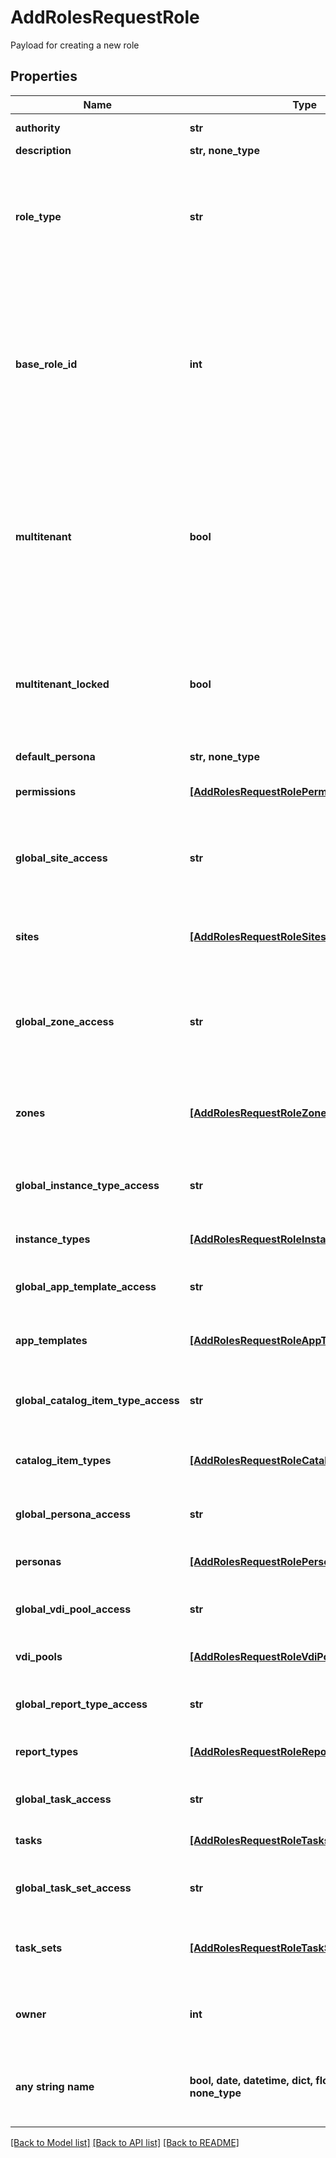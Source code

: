 # AddRolesRequestRole

Payload for creating a new role

## Properties
Name | Type | Description | Notes
------------ | ------------- | ------------- | -------------
**authority** | **str** | Authority (Name) | 
**description** | **str, none_type** | Description | [optional] 
**role_type** | **str** | Role type | [optional]  if omitted the server will use the default value of "user"
**base_role_id** | **int** | Base Role ID. Create the new role with the same permissions and access levels that the specified base role has. If this is not passed, the role is create without any permissions. | [optional] 
**multitenant** | **bool** | Multitenant roles are copied to all tenant accounts and kept in sync until a sub-tenant user modifies their copy of the role. *Only available to master tenant* | [optional]  if omitted the server will use the default value of False
**multitenant_locked** | **bool** | Multitenant Locked, prevents sub-tenant users from modifying their copy of multienant roles. *Only available to master tenant* | [optional]  if omitted the server will use the default value of False
**default_persona** | **str, none_type** |  | [optional] 
**permissions** | [**[AddRolesRequestRolePermissionsInner]**](AddRolesRequestRolePermissionsInner.md) | Set the access level for the specified permissions. | [optional] 
**global_site_access** | **str** | Set the default access level for for groups (sites). Only applies to user roles. | [optional] 
**sites** | [**[AddRolesRequestRoleSitesInner]**](AddRolesRequestRoleSitesInner.md) | Set the access level for the specified groups (sites). Only applies to user roles. | [optional] 
**global_zone_access** | **str** | Set the default access level for for clouds (zones). Only applies to base account (tenant) roles. | [optional] 
**zones** | [**[AddRolesRequestRoleZonesInner]**](AddRolesRequestRoleZonesInner.md) | Set the access level for the specified clouds (zones). Only applies to base account (tenant) roles. | [optional] 
**global_instance_type_access** | **str** | Set the default access level for for instance types | [optional] 
**instance_types** | [**[AddRolesRequestRoleInstanceTypesInner]**](AddRolesRequestRoleInstanceTypesInner.md) | Set the access level for the specified instance types | [optional] 
**global_app_template_access** | **str** | Set the default access level for blueprints | [optional] 
**app_templates** | [**[AddRolesRequestRoleAppTemplatesInner]**](AddRolesRequestRoleAppTemplatesInner.md) | Set the access level for the specified blueprints (appTemplates) | [optional] 
**global_catalog_item_type_access** | **str** | Set the default access level for catalog item types | [optional] 
**catalog_item_types** | [**[AddRolesRequestRoleCatalogItemTypesInner]**](AddRolesRequestRoleCatalogItemTypesInner.md) | Set the access level for the specified catalog item types | [optional] 
**global_persona_access** | **str** | Set the default access level for personas | [optional] 
**personas** | [**[AddRolesRequestRolePersonasInner]**](AddRolesRequestRolePersonasInner.md) | Set the access level for the specified personas | [optional] 
**global_vdi_pool_access** | **str** | Set the default access level for VDI pools | [optional] 
**vdi_pools** | [**[AddRolesRequestRoleVdiPoolsInner]**](AddRolesRequestRoleVdiPoolsInner.md) | Set the access level for the specified VDI pools | [optional] 
**global_report_type_access** | **str** | Set the default access level for report types | [optional] 
**report_types** | [**[AddRolesRequestRoleReportTypesInner]**](AddRolesRequestRoleReportTypesInner.md) | Set the access level for the specified report types | [optional] 
**global_task_access** | **str** | Set the default access level for tasks | [optional] 
**tasks** | [**[AddRolesRequestRoleTasksInner]**](AddRolesRequestRoleTasksInner.md) | Set the access level for the specified tasks | [optional] 
**global_task_set_access** | **str** | Set the default access level for workflows (taskSets) | [optional] 
**task_sets** | [**[AddRolesRequestRoleTaskSetsInner]**](AddRolesRequestRoleTaskSetsInner.md) | Set the access level for the specified workflows (taskSets) | [optional] 
**owner** | **int** | Set the role owner (tenant) by ID. *Only available to master tenant* | [optional] 
**any string name** | **bool, date, datetime, dict, float, int, list, str, none_type** | any string name can be used but the value must be the correct type | [optional]

[[Back to Model list]](../README.md#documentation-for-models) [[Back to API list]](../README.md#documentation-for-api-endpoints) [[Back to README]](../README.md)


